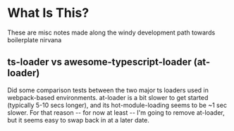 # What Is This?

These are misc notes made along the windy development path towards boilerplate nirvana

## ts-loader vs awesome-typescript-loader (at-loader)

Did some comparison tests between the two major ts loaders used in webpack-based environments. at-loader is a bit slower to get started (typically 5-10 secs longer), and its hot-module-loading seems to be ~1 sec slower. For that reason -- for now at least -- I'm going to remove at-loader, but it seems easy to swap back in at a later date.
